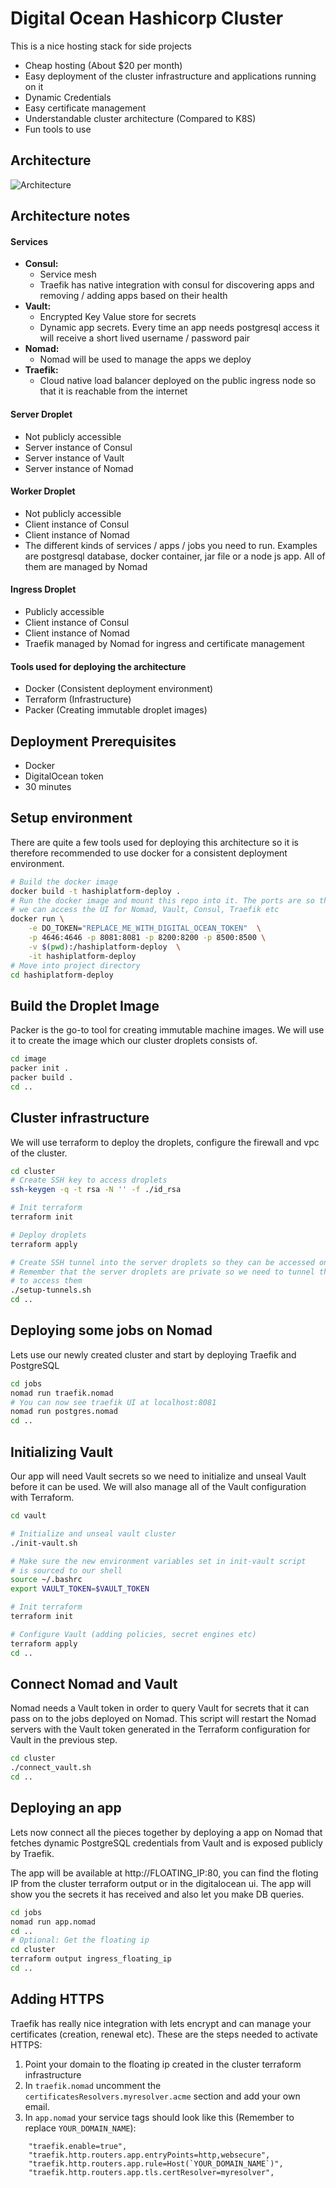 # Digital Ocean Hashicorp Cluster
This is a nice hosting stack for side projects
- Cheap hosting (About $20 per month)
- Easy deployment of the cluster infrastructure and applications running on it
- Dynamic Credentials
- Easy certificate management
- Understandable cluster architecture (Compared to K8S)
- Fun tools to use


## Architecture
![Architecture](docs/diagram.png)


  <h2>Architecture notes</h2>
  <h4>Services</h4> 
  <ul>
  <li><b>Consul:</b>
  <ul>
  <li>Service mesh</li>
  <li>Traefik has native integration with consul for discovering apps and removing / adding apps based on their health</li>
  </ul>
  </li>
  <li><b>Vault:</b>
  <ul>
  <li>Encrypted Key Value store for secrets</li>
  <li>Dynamic app secrets. Every time an app needs postgresql access it will receive a short lived username / password pair</li>
  </ul>
  </li>
  <li><b>Nomad:</b>
  <ul>
  <li>Nomad will be used to manage the apps we deploy</li>
  </ul>
  </li>
  <li><b>Traefik:</b>
  <ul>
  <li>Cloud native load balancer deployed on the public ingress node so that it is reachable from the internet</li>
  </ul>
  </li>
  </ul>
  <h4>Server Droplet</h4> 
  <ul>
  <li>Not publicly accessible</li>
  <li>Server instance of Consul</li>
  <li>Server instance of Vault</li>
  <li>Server instance of Nomad</li>
  </ul>
  <h4>Worker Droplet</h4> 
  <ul>
  <li>Not publicly accessible</li>
  <li>Client instance of Consul</li>
  <li>Client instance of Nomad</li>
  <li>The different kinds of services / apps / jobs you need to run. Examples are postgresql database, docker container, jar file or a node js app. All of them are managed by Nomad</li>
  </ul>
  <h4>Ingress Droplet</h4> 
  <ul>
  <li>Publicly accessible</li>
  <li>Client instance of Consul</li>
  <li>Client instance of Nomad</li>
  <li>Traefik managed by Nomad for ingress and certificate management</li>
  </ul>
  <h4>Tools used for deploying the architecture</h4> 
  <ul>
  <li>Docker (Consistent deployment environment)</li>
  <li>Terraform (Infrastructure)</li>
  <li>Packer (Creating immutable droplet images)</li>
  </ul>


## Deployment Prerequisites
- Docker
- DigitalOcean token
- 30 minutes

## Setup environment
There are quite a few tools used for deploying this architecture so it is therefore recommended to use docker for a consistent deployment environment.

```bash
# Build the docker image
docker build -t hashiplatform-deploy .
# Run the docker image and mount this repo into it. The ports are so that
# we can access the UI for Nomad, Vault, Consul, Traefik etc
docker run \
	-e DO_TOKEN="REPLACE_ME_WITH_DIGITAL_OCEAN_TOKEN"  \
	-p 4646:4646 -p 8081:8081 -p 8200:8200 -p 8500:8500 \
	-v $(pwd):/hashiplatform-deploy  \
	-it hashiplatform-deploy
# Move into project directory
cd hashiplatform-deploy
```

## Build the Droplet Image
Packer is the go-to tool for creating immutable machine images. We will use it to create
the image which our cluster droplets consists of.

```bash
cd image
packer init .
packer build .
cd ..
```

## Cluster infrastructure
We will use terraform to deploy the droplets, configure the firewall and vpc of the cluster. 

```bash
cd cluster
# Create SSH key to access droplets
ssh-keygen -q -t rsa -N '' -f ./id_rsa

# Init terraform
terraform init

# Deploy droplets
terraform apply

# Create SSH tunnel into the server droplets so they can be accessed on localhost
# Remember that the server droplets are private so we need to tunnel through the ingress droplet
# to access them
./setup-tunnels.sh
cd ..
```

## Deploying some jobs on Nomad 
Lets use our newly created cluster and start by deploying Traefik and PostgreSQL

```bash
cd jobs
nomad run traefik.nomad
# You can now see traefik UI at localhost:8081 
nomad run postgres.nomad
cd ..
```

## Initializing Vault
Our app will need Vault secrets so we need to initialize and unseal Vault before it can be used. We will also manage all of the Vault configuration with Terraform.

```bash
cd vault

# Initialize and unseal vault cluster
./init-vault.sh

# Make sure the new environment variables set in init-vault script
# is sourced to our shell
source ~/.bashrc
export VAULT_TOKEN=$VAULT_TOKEN

# Init terraform
terraform init

# Configure Vault (adding policies, secret engines etc)
terraform apply
cd ..
```

## Connect Nomad and Vault 
Nomad needs a Vault token in order to query Vault for secrets that it can pass on to the jobs deployed on Nomad. This script will restart the Nomad servers with the Vault token generated in the
Terraform configuration for Vault in the previous step.

```bash
cd cluster
./connect_vault.sh
cd ..

```
## Deploying an app 
Lets now connect all the pieces together by deploying a app on Nomad that fetches dynamic PostgreSQL credentials from Vault and is exposed publicly by Traefik.

The app will be available at http://FLOATING_IP:80, you can find the floting IP from the cluster terraform output or in the digitalocean ui. The app will show you the secrets it has received and also let you make DB queries.

```bash
cd jobs
nomad run app.nomad
cd ..
# Optional: Get the floating ip
cd cluster
terraform output ingress_floating_ip
cd ..
```

## Adding HTTPS 
Traefik has really nice integration with lets encrypt and can manage your certificates (creation, renewal etc). These are the steps needed to activate HTTPS:
1. Point your domain to the floating ip created in the cluster terraform infrastructure
2. In `traefik.nomad` uncomment the `certificatesResolvers.myresolver.acme` section and add your own email.
3. In `app.nomad` your service tags should look like this (Remember to replace `YOUR_DOMAIN_NAME`):
```
	"traefik.enable=true",
	"traefik.http.routers.app.entryPoints=http,websecure",
	"traefik.http.routers.app.rule=Host(`YOUR_DOMAIN_NAME`)",
	"traefik.http.routers.app.tls.certResolver=myresolver",
```
